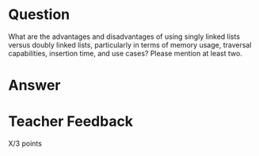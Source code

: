 # Question

What are the advantages and disadvantages of using singly linked lists versus doubly linked lists, particularly in terms of memory usage, traversal capabilities, insertion time, and use cases? Please mention at least two.

# Answer



# Teacher Feedback

X/3 points
